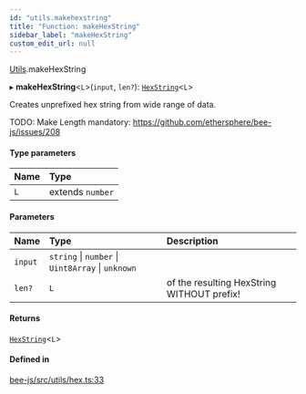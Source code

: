 ```yaml
---
id: "utils.makehexstring"
title: "Function: makeHexString"
sidebar_label: "makeHexString"
custom_edit_url: null
---
```


[Utils](../modules/utils.md).makeHexString

▸ **makeHexString**<`L`\>(`input`, `len?`): [`HexString`](../types/utils.hexstring.md)<`L`\>

Creates unprefixed hex string from wide range of data.

TODO: Make Length mandatory: https://github.com/ethersphere/bee-js/issues/208

#### Type parameters

| Name | Type |
| :------ | :------ |
| `L` | extends `number` |

#### Parameters

| Name | Type | Description |
| :------ | :------ | :------ |
| `input` | `string` \| `number` \| `Uint8Array` \| `unknown` |  |
| `len?` | `L` | of the resulting HexString WITHOUT prefix! |

#### Returns

[`HexString`](../types/utils.hexstring.md)<`L`\>

#### Defined in

[bee-js/src/utils/hex.ts:33](https://github.com/ethersphere/bee-js/blob/5b112bf/src/utils/hex.ts#L33)
